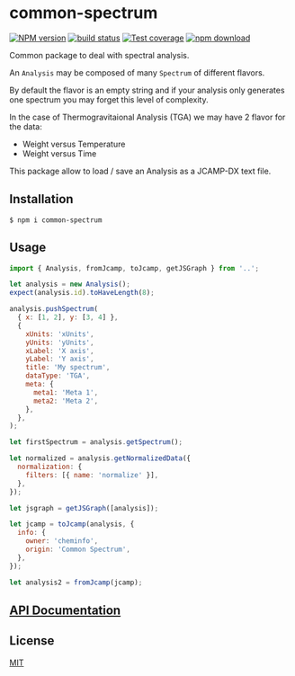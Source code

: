 # common-spectrum

[![NPM version][npm-image]][npm-url]
[![build status][ci-image]][ci-url]
[![Test coverage][codecov-image]][codecov-url]
[![npm download][download-image]][download-url]

Common package to deal with spectral analysis.

An `Analysis` may be composed of many `Spectrum` of different flavors.

By default the flavor is an empty string and if your analysis only generates
one spectrum you may forget this level of complexity.

In the case of Thermogravitaional Analysis (TGA) we may have 2 flavor for the data:

- Weight versus Temperature
- Weight versus Time

This package allow to load / save an Analysis as a JCAMP-DX text file.

## Installation

`$ npm i common-spectrum`

## Usage

```js
import { Analysis, fromJcamp, toJcamp, getJSGraph } from '..';

let analysis = new Analysis();
expect(analysis.id).toHaveLength(8);

analysis.pushSpectrum(
  { x: [1, 2], y: [3, 4] },
  {
    xUnits: 'xUnits',
    yUnits: 'yUnits',
    xLabel: 'X axis',
    yLabel: 'Y axis',
    title: 'My spectrum',
    dataType: 'TGA',
    meta: {
      meta1: 'Meta 1',
      meta2: 'Meta 2',
    },
  },
);

let firstSpectrum = analysis.getSpectrum();

let normalized = analysis.getNormalizedData({
  normalization: {
    filters: [{ name: 'normalize' }],
  },
});

let jsgraph = getJSGraph([analysis]);

let jcamp = toJcamp(analysis, {
  info: {
    owner: 'cheminfo',
    origin: 'Common Spectrum',
  },
});

let analysis2 = fromJcamp(jcamp);
```

## [API Documentation](https://cheminfo.github.io/common-spectrum/)

## License

[MIT](./LICENSE)

[npm-image]: https://img.shields.io/npm/v/common-spectrum.svg
[npm-url]: https://www.npmjs.com/package/common-spectrum
[ci-image]: https://github.com/cheminfo/common-spectrum/workflows/Node.js%20CI/badge.svg?branch=main
[ci-url]: https://github.com/cheminfo/common-spectrum/actions?query=workflow%3A%22Node.js+CI%22
[codecov-image]: https://img.shields.io/codecov/c/github/cheminfo/common-spectrum.svg
[codecov-url]: https://codecov.io/gh/cheminfo/common-spectrum
[download-image]: https://img.shields.io/npm/dm/common-spectrum.svg
[download-url]: https://www.npmjs.com/package/common-spectrum
